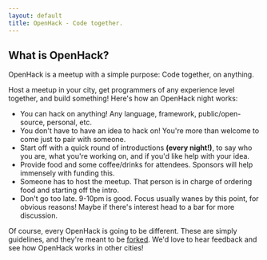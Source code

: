 ```yaml
---
layout: default
title: OpenHack - Code together.
---
```


## What is OpenHack?

OpenHack is a meetup with a simple purpose: Code together, on anything.

Host a meetup in your city, get programmers of any experience level together, and build something! Here's how an OpenHack night works:

* You can hack on anything! Any language, framework, public/open-source, personal, etc.
* You don't have to have an idea to hack on! You're more than welcome to come just to pair with someone.
* Start off with a quick round of introductions **(every night!)**, to say who you are, what you're working on, and if you'd like help with your idea.
* Provide food and some coffee/drinks for attendees. Sponsors will help immensely with funding this.
* Someone has to host the meetup. That person is in charge of ordering food and starting off the intro.
* Don't go too late. 9-10pm is good. Focus usually wanes by this point, for obvious reasons! Maybe if there's interest head to a bar for more discussion.

Of course, every OpenHack is going to be different. These are simply guidelines, and they're meant to be [forked](https://github.com/openhack/openhack.github.com). We'd love to hear feedback and see how OpenHack works in other cities!
